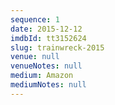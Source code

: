 ```yaml
---
sequence: 1
date: 2015-12-12
imdbId: tt3152624
slug: trainwreck-2015
venue: null
venueNotes: null
medium: Amazon
mediumNotes: null
---
```


